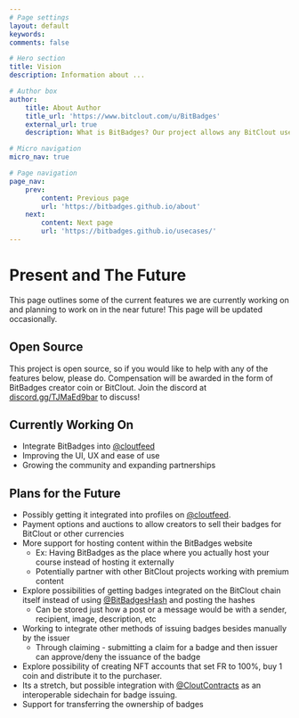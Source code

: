 ```yaml
---
# Page settings
layout: default
keywords:
comments: false

# Hero section
title: Vision
description: Information about ...

# Author box
author:
    title: About Author
    title_url: 'https://www.bitclout.com/u/BitBadges'
    external_url: true
    description: What is BitBadges? Our project allows any BitClout user to associate with any other user(s) through a NFT that is linked to the recipient's public key (no selling it). So once you earn a badge, no one can take it way from you!

# Micro navigation
micro_nav: true

# Page navigation
page_nav:
    prev:
        content: Previous page
        url: 'https://bitbadges.github.io/about'
    next:
        content: Next page
        url: 'https://bitbadges.github.io/usecases/'
---
```


# Present and The Future
This page outlines some of the current features we are currently working on and planning to work on in the near future! This page will be updated occasionally.

## Open Source
This project is open source, so if you would like to help with any of the features below, please do. Compensation will be awarded in the form of BitBadges creator coin or BitClout. Join the discord at [discord.gg/TJMaEd9bar](discord.gg/TJMaEd9bar) to discuss!

## Currently Working On
- Integrate BitBadges into [@cloutfeed](https://bitclout.com/u/cloutfeed)
- Improving the  UI, UX and ease of use
- Growing the community and expanding partnerships

## Plans for the Future
- Possibly getting it integrated into profiles on [@cloutfeed](https://bitclout.com/u/cloutfeed).
- Payment options and auctions to allow creators to sell their badges for BitClout or other currencies
- More support for hosting content within the BitBadges website
    - Ex: Having BitBadges as the place where you actually host your course instead of hosting it externally
    - Potentially partner with other BitClout projects working with premium content
- Explore possibilities of getting badges integrated on the BitClout chain itself instead of using [@BitBadgesHash](https://bitclout.com/u/BitBadgesHash) and posting the hashes
    - Can be stored just how a post or a message would be with a sender, recipient, image, description, etc
- Working to integrate other methods of issuing badges besides manually by the issuer
    - Through claiming - submitting a claim for a badge and then issuer can approve/deny the issuance of the badge
- Explore possibility of creating NFT accounts that set FR to 100%, buy 1 coin and distribute it to the purchaser. 
- Its a stretch, but possible integration with [@CloutContracts](https://cloutcontracts.net/) as an interoperable sidechain for badge issuing.
- Support for transferring the ownership of badges
